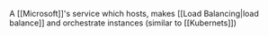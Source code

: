 A [[Microsoft]]'s service which hosts, makes [[Load Balancing|load balance]] and orchestrate instances (similar to [[Kubernets]])